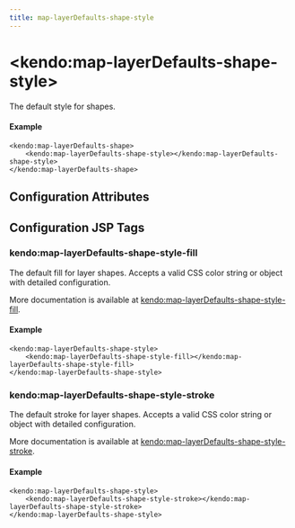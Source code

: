 ```yaml
---
title: map-layerDefaults-shape-style
---
```


# \<kendo:map-layerDefaults-shape-style\>

The default style for shapes.

#### Example
    <kendo:map-layerDefaults-shape>
        <kendo:map-layerDefaults-shape-style></kendo:map-layerDefaults-shape-style>
    </kendo:map-layerDefaults-shape>

## Configuration Attributes


##  Configuration JSP Tags

### kendo:map-layerDefaults-shape-style-fill

The default fill for layer shapes.
Accepts a valid CSS color string or object with detailed configuration.

More documentation is available at [kendo:map-layerDefaults-shape-style-fill](/kendo-ui/api/wrappers/jsp/map/layerdefaults-shape-style-fill).

#### Example

    <kendo:map-layerDefaults-shape-style>
        <kendo:map-layerDefaults-shape-style-fill></kendo:map-layerDefaults-shape-style-fill>
    </kendo:map-layerDefaults-shape-style>

### kendo:map-layerDefaults-shape-style-stroke

The default stroke for layer shapes.
Accepts a valid CSS color string or object with detailed configuration.

More documentation is available at [kendo:map-layerDefaults-shape-style-stroke](/kendo-ui/api/wrappers/jsp/map/layerdefaults-shape-style-stroke).

#### Example

    <kendo:map-layerDefaults-shape-style>
        <kendo:map-layerDefaults-shape-style-stroke></kendo:map-layerDefaults-shape-style-stroke>
    </kendo:map-layerDefaults-shape-style>

